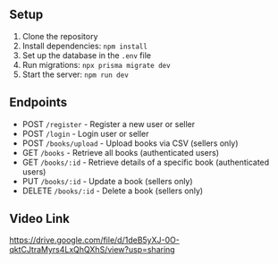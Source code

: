 
## Setup

1. Clone the repository
2. Install dependencies: `npm install`
3. Set up the database in the `.env` file
4. Run migrations: `npx prisma migrate dev`
5. Start the server: `npm run dev`

## Endpoints

- POST `/register` - Register a new user or seller
- POST `/login` - Login user or seller
- POST `/books/upload` - Upload books via CSV (sellers only)
- GET `/books` - Retrieve all books (authenticated users)
- GET `/books/:id` - Retrieve details of a specific book (authenticated users)
- PUT `/books/:id` - Update a book (sellers only)
- DELETE `/books/:id` - Delete a book (sellers only)

## Video Link
https://drive.google.com/file/d/1deB5yXJ-0O-qktCJtraMyrs4LxQhQXhS/view?usp=sharing
